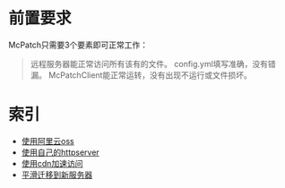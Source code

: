# 前置要求
McPatch只需要3个要素即可正常工作：
> 远程服务器能正常访问所有该有的文件。
> config.yml填写准确，没有错漏。
> McPatchClient能正常运转，没有出现不运行或文件损坏。
# 索引
+ [使用阿里云oss](aliyun-oss.md)
+ [使用自己的httpserver](shelf-host.md)
+ [使用cdn加速访问](use-cdn)
+ [平滑迁移到新服务器](go-to-new-upgrade-server.md)
